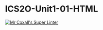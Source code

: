 # ICS2O-Unit1-01-HTML

[![Mr Coxall's Super Linter](https://github.com/Claire-Bedrossian/ICS2O-Unit1-01-JS/workflows/Mr%20Coxall's%20Super%20Linter/badge.svg)](https://github.com/Claire-Bedrossian/ICS2O-Unit1-01-JS/actions/)
